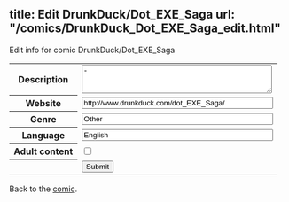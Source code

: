 title: Edit DrunkDuck/Dot_EXE_Saga
url: "/comics/DrunkDuck_Dot_EXE_Saga_edit.html"
---
Edit info for comic DrunkDuck/Dot_EXE_Saga

<form name="comic" action="http://gaepostmail.appspot.com/comic/" method="post">
<table class="comicinfo">
<tr>
<th>Description</th><td><textarea name="description" cols="40" rows="3">-</textarea></td>
</tr>
<tr>
<th>Website</th><td><input type="text" name="url" value="http://www.drunkduck.com/dot_EXE_Saga/" size="40"/></td>
</tr>
<tr>
<th>Genre</th><td><input type="text" name="genre" value="Other" size="40"/></td>
</tr>
<tr>
<th>Language</th><td><input type="text" name="language" value="English" size="40"/></td>
</tr>
<tr>
<th>Adult content</th><td><input type="checkbox" name="adult" value="adult" /></td>
</tr>
<tr>
<th></th><td>
<input type="hidden" name="comic" value="DrunkDuck_Dot_EXE_Saga" />
<input type="submit" name="submit" value="Submit" />
</td>
</tr>
</table>
</form>

Back to the [comic](DrunkDuck_Dot_EXE_Saga.html).
